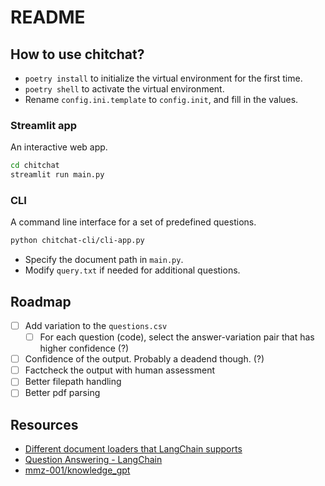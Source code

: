 # README

## How to use chitchat?

- `poetry install` to initialize the virtual environment for the first time.
- `poetry shell` to activate the virtual environment.
- Rename `config.ini.template` to `config.init`, and fill in the values.

### Streamlit app

An interactive web app.

```bash
cd chitchat
streamlit run main.py
```

### CLI

A command line interface for a set of predefined questions.

```bash
python chitchat-cli/cli-app.py
```
- Specify the document path in `main.py`.
- Modify `query.txt` if needed for additional questions.

## Roadmap

- [ ] Add variation to the `questions.csv`
  - [ ] For each question (code), select the answer-variation pair that has higher confidence (?)
- [ ] Confidence of the output. Probably a deadend though. (?)
- [ ] Factcheck the output with human assessment
- [ ] Better filepath handling
- [ ] Better pdf parsing

## Resources

- [Different document loaders that LangChain supports](https://langchain.readthedocs.io/en/latest/modules/document_loaders/how_to_guides.html)
- [Question Answering - LangChain](https://langchain.readthedocs.io/en/latest/modules/indexes/chain_examples/question_answering.html)
- [mmz-001/knowledge_gpt](https://github.com/mmz-001/knowledge_gpt)
